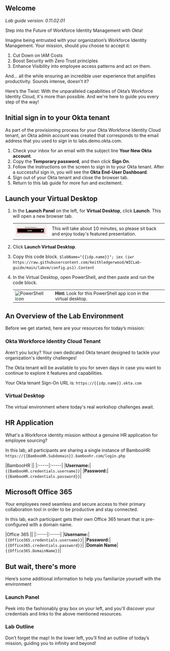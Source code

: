 ## Welcome

*Lab guide version: 0.11.02.01*

Step into the Future of Workforce Identity Management with Okta!

Imagine being entrusted with your organization’s Workforce Identity Management. Your mission, should you choose to accept it:

1. Cut Down on IAM Costs
2. Boost Security with Zero Trust principles
3. Enhance Visibility into employee access patterns and act on them.

And... all the while ensuring an incredible user experience that amplifies productivity. Sounds intense, doesn’t it?

Here’s the Twist: With the unparalleled capabilities of Okta’s Workforce Identity Cloud, it's more than possible. And we're here to guide you every step of the way!

## Initial sign in to your Okta tenant

As part of the provisioning process for your Okta Workforce Identity Cloud tenant, an Okta admin account was created that corresponds to the email address that you used to sign in to labs.demo.okta.com.

1. Check your inbox for an email with the subject line **Your New Okta account**.
1. Copy the **Temporary password**, and then click **Sign On**.
1. Follow the instructions on the screen to sign in to your Okta tenant. After a successful sign in, you will see the **Okta End-User Dashboard**.
1. Sign out of your Okta tenant and close the browser tab.
1. Return to this lab guide for more fun and excitement.

## Launch your Virtual Desktop

1. In the  **Launch Panel** on the left, for **Virtual Desktop**, click **Launch**. This will open a new browser tab.

   |||
      |:-----|:-----|
      |![Virtual Desktop](images/011/launch_virtual_desktop.png "Launch Virtual Desktop")| This will take about 10 minutes, so please sit back and enjoy today's featured presentation.|
2. Click **Launch Virtual Desktop**.

3. Copy this code block.
```$labName="{{idp.name}}"; iex (iwr https://raw.githubusercontent.com/keithledgerwood/WICLab-guide/main/labvm/config.ps1).Content```

4. In the Virtual Desktop, open PowerShell, and then paste and run the code block.

   |||
   |:-----|:-----|
   |![PowerShell icon](images/011/powershell_icon_25.png   "PowerShell icon")| **Hint:** Look for this PowerShell app icon in the virtual desktop. |

## An Overview of the Lab Environment

Before we get started,  here are your resources for today’s mission:

### Okta Workforce Identity Cloud Tenant

Aren’t you lucky? Your own dedicated Okta tenant designed to tackle your organization's identity challenges!

The Okta tenant will be available to you for seven days in case you want to continue to explore it features and capabilities.

Your Okta tenant Sign-On URL is:  `https://{{idp.name}}.okta.com`

### Virtual Desktop

The virtual environment where today's real workshop challenges await.

## HR Application

 What's a Workforce identity mission without a genuine HR application for employee sourcing?

 In this lab, all participants are sharing a single instance of BambooHR: `https://{{BambooHR.Subdomain}}.bamboohr.com/login.php`

   |BambooHR ||
    |:-----|:-----|
    |**Username:**|`{{BambooHR.credentials.username}}`|
    |**Password:**|`{{BambooHR.credentials.password}}`|

## Microsoft Office 365

Your employees need seamless and secure access to their primary collaboration tool in order to be productive and stay connected.

In this lab, each participant gets their own Office 365 tenant that is pre-configured with a domain name.

   |Office 365 ||
    |:-----|:-----|
    |**Username:**|`{{Office365.credentials.username}}`|
    |**Password:**|`{{Office365.credentials.password}}`|
    |**Domain Name**|`{{Office365.DomainName}}`|

## But wait, there's more

Here’s some additional information to help you familiarize yourself with the environment

### Launch Panel

Peek into the fashionably gray box on your left, and you'll discover your credentials and links to the above mentioned resources.

### Lab Outline

Don’t forget the map! In the lower left, you’ll find an outline of today’s mission, guiding you to infinity and beyond!
